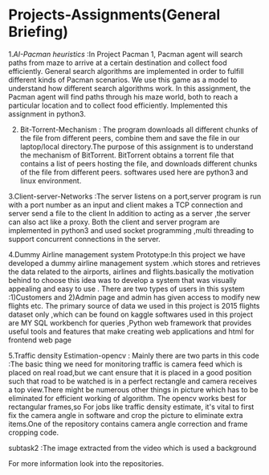 # Projects-Assignments(General Briefing)
1.*AI-Pacman heuristics* :In Project Pacman 1, Pacman agent will search paths from maze
                         to arrive at a certain destination and collect food efficiently. General search algorithms are implemented in order to fulfill different kinds of Pacman scenarios.
                         We use this game as a model to understand how different search algorithms work. In this assignment, the Pacman agent will find paths through his maze world, both to reach a particular location and to collect food efficiently.
                         Implemented this assignment in python3.
  
2. Bit-Torrent-Mechanism : The program downloads all different chunks of the file from different peers, combine them and save the file in our laptop/local                            directory.The purpose of this assignment is to understand the mechanism of BitTorrent.
                           BitTorrent obtains a torrent file that contains a list of peers hosting the file, and downloads different chunks of the file                                from different peers. softwares used here are python3 and linux environment.


3.Client-server-Networks :The server listens on a port,server program is run with a port number as an input and client makes a TCP connection and server send a file to the client
                          In addition to acting as a server ,the server can also act like a proxy. Both the client and server program are implemented in python3 and used socket programming ,multi threading
                          to support concurrent connections in the server.
                          
4.Dummy Airline management system Prototype:In this project we have developed a dummy airline management system .which stores and retrieves the data related to the airports, airlines and flights.basically
 the motivation behind to choose this idea was to develop a system that was visually appealing and easy to use .
There are two types of users in this system :1)Customers and 2)Admin page and admin has given access to modify new flights etc.
                                            The primary source of data we used in this project is 2015 flights dataset only ,which can be found on kaggle
                                            softwares used in this project are MY SQL workbench for queries ,Python web framework that provides useful tools and features that make creating web applications and html for frontend web page




5.Traffic density Estimation-opencv : Mainly there are two parts in this code :The basic thing we need for monitoring traffic is camera feed which is placed on real road,but we cant ensure that it is placed in a good position such that road to be watched is in a perfect rectangle and camera receives a top view.There might be numerous other things in picture which has to be eliminated for efficient working of algorithm. The opencv works best for rectangular frames,so For jobs like traffic density estimate, it's vital to first fix the camera angle in software and crop the picture to eliminate extra items.One of the repository contains camera angle correction and frame cropping code.

subtask2 :The image extracted from the video which is used a background

For more information look into the repositories.
